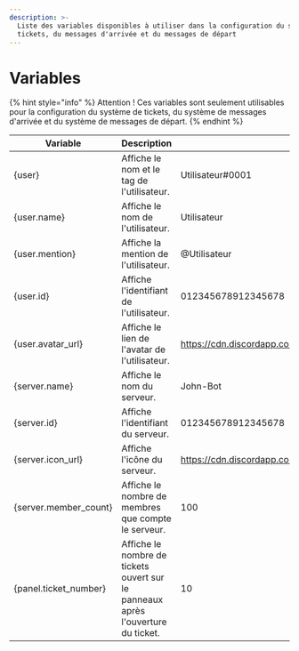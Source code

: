 ```yaml
---
description: >-
  Liste des variables disponibles à utiliser dans la configuration du système de
  tickets, du messages d'arrivée et du messages de départ
---
```


# Variables

{% hint style="info" %}
Attention ! Ces variables sont seulement utilisables pour la configuration du système de tickets, du système de messages d'arrivée et du système de messages de départ.
{% endhint %}

| Variable               | Description                                                                      | Exemple                                                                                     |
| ---------------------- | -------------------------------------------------------------------------------- | ------------------------------------------------------------------------------------------- |
| {user}                 | Affiche le nom et le tag de l'utilisateur.                                       | Utilisateur#0001                                                                            |
| {user.name}            | Affiche le nom de l'utilisateur.                                                 | Utilisateur                                                                                 |
| {user.mention}         | Affiche la mention de l'utilisateur.                                             | @Utilisateur                                                                                |
| {user.id}              | Affiche l'identifiant de l'utilisateur.                                          | 012345678912345678                                                                          |
| {user.avatar\_url}     | Affiche le lien de l'avatar de l'utilisateur.                                    | https://cdn.discordapp.com/avatars/958547309728256081/c83207e3ef95fb6c9198562d0d04714f.webp |
| {server.name}          | Affiche le nom du serveur.                                                       | John-Bot                                                                                    |
| {server.id}            | Affiche l'identifiant du serveur.                                                | 012345678912345678                                                                          |
| {server.icon\_url}     | Affiche l'icône du serveur.                                                      | https://cdn.discordapp.com/icons/959269961572962314/01f8699526e02fd34266e07835bd1de5.webp   |
| {server.member\_count} | Affiche le nombre de membres que compte le serveur.                              | 100                                                                                         |
| {panel.ticket\_number} | Affiche le nombre de tickets ouvert sur le panneaux après l'ouverture du ticket. | 10                                                                                          |
